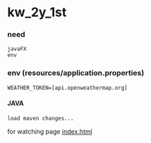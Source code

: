 # kw_2y_1st
### need
```text
javaFX
env
```
### env (resources/application.properties)
```text
WEATHER_TOKEN=[api.openweathermap.org]
```

#### JAVA
```shell
load maven changes... 
```
for watching page
[index.html](src/main/pages/weather/src/index.html)
